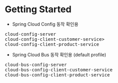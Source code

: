 # Getting Started

* Spring Cloud Config 동작 확인용
<pre>
cloud-config-server
cloud-config-client-customer-service>
cloud-config-client-product-service
</pre>

* Spring Cloud Bus 동작 확인용 (default profile) 
<pre>
cloud-bus-config-server
cloud-bus-config-client-customer-service
cloud-bus-config-client-product-service
</pre> 
